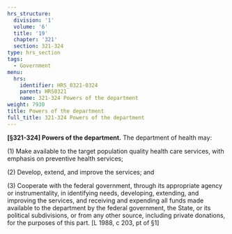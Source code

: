 ```yaml
---
hrs_structure:
  division: '1'
  volume: '6'
  title: '19'
  chapter: '321'
  section: 321-324
type: hrs_section
tags:
  - Government
menu:
  hrs:
    identifier: HRS_0321-0324
    parent: HRS0321
    name: 321-324 Powers of the department
weight: 7930
title: Powers of the department
full_title: 321-324 Powers of the department
---
```

**[§321-324] Powers of the department.** The department of health may:

(1) Make available to the target population quality health care services, with emphasis on preventive health services;

(2) Develop, extend, and improve the services; and

(3) Cooperate with the federal government, through its appropriate agency or instrumentality, in identifying needs, developing, extending, and improving the services, and receiving and expending all funds made available to the department by the federal government, the State, or its political subdivisions, or from any other source, including private donations, for the purposes of this part. [L 1988, c 203, pt of §1]
